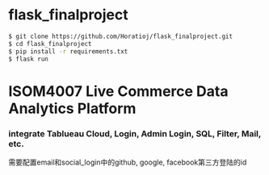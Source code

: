 # flask_finalproject
```sh
$ git clone https://github.com/Horatioj/flask_finalproject.git
$ cd flask_finalproject
$ pip install -r requirements.txt
$ flask run
```

# ISOM4007 Live Commerce Data Analytics Platform
### integrate Tablueau Cloud, Login, Admin Login, SQL, Filter, Mail, etc.

需要配置email和social_login中的github, google, facebook第三方登陆的id
